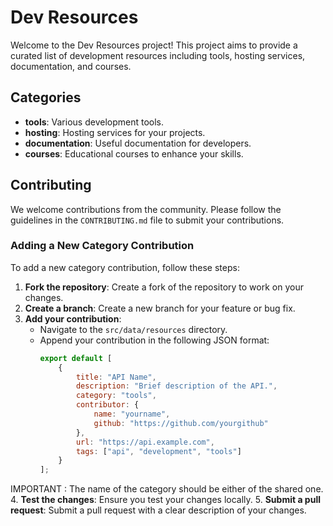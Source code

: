 # Dev Resources

Welcome to the Dev Resources project! This project aims to provide a curated list of development resources including tools, hosting services, documentation, and courses.

## Categories

- **tools**: Various development tools.
- **hosting**: Hosting services for your projects.
- **documentation**: Useful documentation for developers.
- **courses**: Educational courses to enhance your skills.

## Contributing

We welcome contributions from the community. Please follow the guidelines in the `CONTRIBUTING.md` file to submit your contributions.

### Adding a New Category Contribution

To add a new category contribution, follow these steps:

1. **Fork the repository**: Create a fork of the repository to work on your changes.
2. **Create a branch**: Create a new branch for your feature or bug fix.
3. **Add your contribution**:
    - Navigate to the `src/data/resources` directory.
    - Append your contribution in the following JSON format:
      ```js
      export default [
          {
              title: "API Name",
              description: "Brief description of the API.",
              category: "tools",
              contributor: {
                  name: "yourname",
                  github: "https://github.com/yourgithub"
              },
              url: "https://api.example.com",
              tags: ["api", "development", "tools"]
          }
      ];
      ```
IMPORTANT : The name of the category should be either of the shared one.
4. **Test the changes**: Ensure you test your changes locally.
5. **Submit a pull request**: Submit a pull request with a clear description of your changes.
